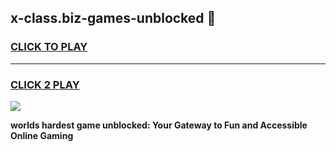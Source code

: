 
## x-class.biz-games-unblocked 👋
<h3>
<a href="https://premium.freeplayer.one?title=x-class.biz-games-unblocked&ref=14F">CLICK TO PLAY</a></h3>
<hr>

<h3>
<a href="https://premium.freeplayer.one?title=x-class.biz-games-unblocked&ref=14F">CLICK 2 PLAY</a>
  
</h3>

<a href="https://premium.freeplayer.one?title=x-class.biz-games-unblocked&ref=12F/"><img src="https://clearcache.store/games.png"></a>


**worlds hardest game unblocked: Your Gateway to Fun and Accessible Online Gaming**
